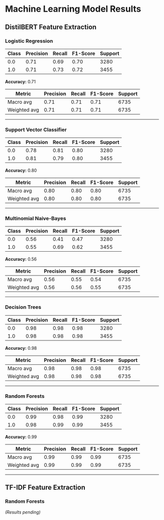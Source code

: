 # Machine Learning Model Results

## DistilBERT Feature Extraction

### Logistic Regression

| Class | Precision | Recall | F1-Score | Support |
|-------|-----------|--------|----------|---------|
| 0.0   | 0.71      | 0.69   | 0.70     | 3280    |
| 1.0   | 0.71      | 0.73   | 0.72     | 3455    |

**Accuracy:** 0.71

| Metric       | Precision | Recall | F1-Score | Support |
|--------------|-----------|--------|----------|---------|
| Macro avg    | 0.71      | 0.71   | 0.71     | 6735    |
| Weighted avg | 0.71      | 0.71   | 0.71     | 6735    |

---

### Support Vector Classifier

| Class | Precision | Recall | F1-Score | Support |
|-------|-----------|--------|----------|---------|
| 0.0   | 0.78      | 0.81   | 0.80     | 3280    |
| 1.0   | 0.81      | 0.79   | 0.80     | 3455    |

**Accuracy:** 0.80

| Metric       | Precision | Recall | F1-Score | Support |
|--------------|-----------|--------|----------|---------|
| Macro avg    | 0.80      | 0.80   | 0.80     | 6735    |
| Weighted avg | 0.80      | 0.80   | 0.80     | 6735    |

---

### Multinomial Naive-Bayes

| Class | Precision | Recall | F1-Score | Support |
|-------|-----------|--------|----------|---------|
| 0.0   | 0.56      | 0.41   | 0.47     | 3280    |
| 1.0   | 0.55      | 0.69   | 0.62     | 3455    |

**Accuracy:** 0.56

| Metric       | Precision | Recall | F1-Score | Support |
|--------------|-----------|--------|----------|---------|
| Macro avg    | 0.56      | 0.55   | 0.54     | 6735    |
| Weighted avg | 0.56      | 0.56   | 0.55     | 6735    |

---

### Decision Trees

| Class | Precision | Recall | F1-Score | Support |
|-------|-----------|--------|----------|---------|
| 0.0   | 0.98      | 0.98   | 0.98     | 3280    |
| 1.0   | 0.98      | 0.98   | 0.98     | 3455    |

**Accuracy:** 0.98

| Metric       | Precision | Recall | F1-Score | Support |
|--------------|-----------|--------|----------|---------|
| Macro avg    | 0.98      | 0.98   | 0.98     | 6735    |
| Weighted avg | 0.98      | 0.98   | 0.98     | 6735    |

---

### Random Forests

| Class | Precision | Recall | F1-Score | Support |
|-------|-----------|--------|----------|---------|
| 0.0   | 0.99      | 0.98   | 0.99     | 3280    |
| 1.0   | 0.98      | 0.99   | 0.99     | 3455    |

**Accuracy:** 0.99

| Metric       | Precision | Recall | F1-Score | Support |
|--------------|-----------|--------|----------|---------|
| Macro avg    | 0.99      | 0.99   | 0.99     | 6735    |
| Weighted avg | 0.99      | 0.99   | 0.99     | 6735    |

---

## TF-IDF Feature Extraction

### Random Forests

_(Results pending)_
